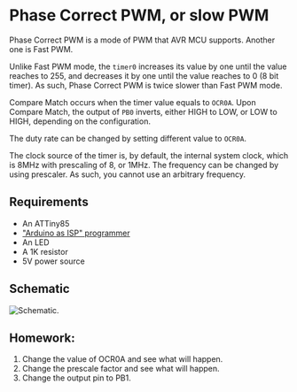 # Phase Correct PWM, or slow PWM

Phase Correct PWM is a mode of PWM that AVR MCU supports. Another one is Fast
PWM.

Unlike Fast PWM mode, the `timer0` increases its value by one until the value
reaches to 255, and decreases it by one until the value reaches to 0 (8 bit
timer). As such, Phase Correct PWM is twice slower than Fast PWM mode.

Compare Match occurs when the timer value equals to `OCR0A`. Upon Compare
Match, the output of `PB0` inverts, either HIGH to LOW, or LOW to HIGH,
depending on the configuration.

The duty rate can be changed by setting different value to `OCR0A`.

The clock source of the timer is, by default, the internal system clock, which
is 8MHz with prescaling of 8, or 1MHz.  The frequency can be changed by using
prescaler. As such, you cannot use an arbitrary frequency.

## Requirements

* An ATTiny85
* ["Arduino as ISP" programmer](https://github.com/trombik/kicad-avr-programmer)
* An LED
* A 1K resistor
* 5V power source

## Schematic

![Schematic](kicad/pwm-phase-correct.svg).

## Homework:

1. Change the value of OCR0A and see what will happen.
2. Change the prescale factor and see what will happen.
3. Change the output pin to PB1.
